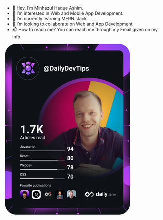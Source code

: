 - 👋 Hey, I’m Minhazul Haque Ashim.
- 👀 I’m interested in Web and Mobile App Development.
- 🌱 I’m currently learning MERN stack.
- 💞️ I’m looking to collaborate on Web and App Development
- 📫 How to reach me? You can reach me through my Email given on my info.

<a href="https://app.daily.dev/DailyDevTips"><img src="https://github.com/rebelchris/rebelchris/blob/master/devcard.svg" width="400" alt="minhazul Ashim's Dev Card"/></a>
